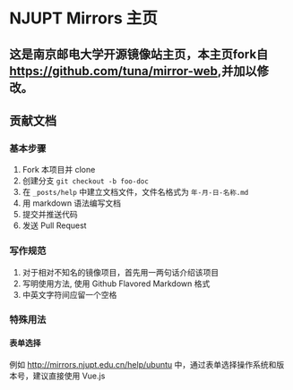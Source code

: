 # NJUPT Mirrors 主页

## 这是南京邮电大学开源镜像站主页，本主页fork自<https://github.com/tuna/mirror-web>,并加以修改。

## 贡献文档

### 基本步骤

1. Fork 本项目并 clone
2. 创建分支 `git checkout -b foo-doc`
3. 在 `_posts/help` 中建立文档文件，文件名格式为 `年-月-日-名称.md`
4. 用 markdown 语法编写文档
5. 提交并推送代码
6. 发送 Pull Request

### 写作规范

1. 对于相对不知名的镜像项目，首先用一两句话介绍该项目
2. 写明使用方法, 使用 Github Flavored Markdown 格式
3. 中英文字符间应留一个空格

### 特殊用法

#### 表单选择
例如 <http://mirrors.njupt.edu.cn/help/ubuntu> 中，通过表单选择操作系统和版本号，建议直接使用 Vue.js
